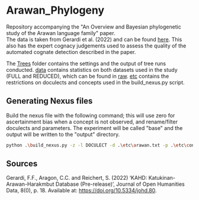 # Arawan_Phylogeny
Repository accompanying the "An Overview and Bayesian phylogenetic study of the Arawan language family" paper.  
The data is taken from Gerardi et al. (2022) and can be found [here](https://github.com/tupian-language-resources/kahd). This also has the expert cognacy judgements used to assess the quality of the automated cognate detection described in the paper.

The [Trees](/Trees/) folder contains the settings and the output of tree runs conducted. [data](/data/) contains statistics on both datasets used in the study (FULL and REDUCED), which can be found in [raw](/raw/). [etc](/etc/) contains the restrictions on doculects and concepts used in the build_nexus.py script.



## Generating Nexus files

Build the nexus file with the following command; this will use zero for ascertainment bias
when a concept is not observed, and rename/filter doculects and parameters. The experiment
will be called "base" and the output will be written to the "output" directory.

```bash
python .\build_nexus.py -z -l DOCULECT -d .\etc\arawan.txt -p .\etc\concepts.txt .\raw\arawan.20230630.tsv base
```

## Sources
Gerardi, F.F., Aragon, C.C. and Reichert, S. (2022) ‘KAHD: Katukinan-Arawan-Harakmbut Database (Pre-release)’, Journal of Open Humanities Data, 8(0), p. 18. Available at: https://doi.org/10.5334/johd.80.

